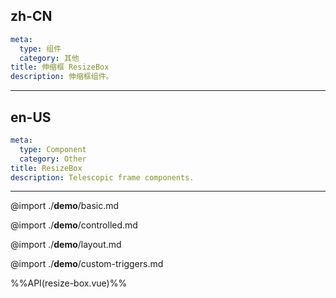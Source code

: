 ## zh-CN
```yaml
meta:
  type: 组件
  category: 其他
title: 伸缩框 ResizeBox
description: 伸缩框组件。
```
---
## en-US
```yaml
meta:
  type: Component
  category: Other
title: ResizeBox
description: Telescopic frame components.
```
---

@import ./__demo__/basic.md

@import ./__demo__/controlled.md

@import ./__demo__/layout.md

@import ./__demo__/custom-triggers.md

%%API(resize-box.vue)%%
